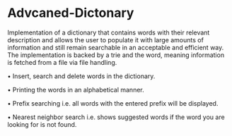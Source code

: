 # Advcaned-Dictonary

Implementation of a dictionary that contains words with their relevant description and allows the user to populate it with large amounts of information and still remain searchable in an acceptable and efficient way. The implementation is backed by a trie and the word, meaning information is fetched from a file via file handling.

• Insert, search and delete words in the dictionary.

• Printing the words in an alphabetical manner.

• Prefix searching i.e. all words with the entered prefix will be displayed.

• Nearest neighbor search i.e. shows suggested words if the word you are looking for is not found.
